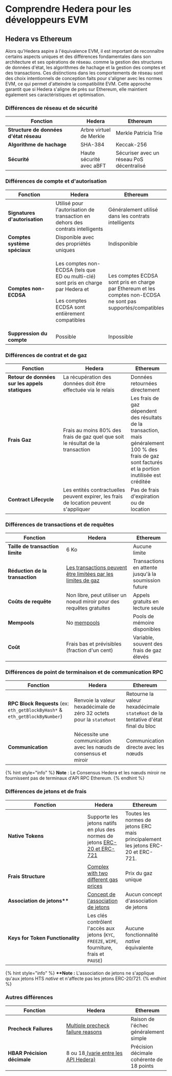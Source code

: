 # Comprendre Hedera pour les développeurs EVM

## Hedera vs Ethereum

Alors qu'Hedera aspire à l'équivalence EVM, il est important de reconnaître certains aspects uniques et des différences fondamentales dans son architecture et ses opérations de réseau. comme la gestion des structures de données d'état, les algorithmes de hachage et la gestion des comptes et des transactions. Ces distinctions dans les comportements de réseau sont des choix intentionnels de conception faits pour s'aligner avec les normes EVM, ce qui permet d'atteindre la compatibilité EVM. Cette approche garantit que si Hedera s'aligne de près sur Ethereum, elle maintient également ses caractéristiques et optimisation.

### Différences de réseau et de sécurité

<table><thead><tr><th width="211">Fonction</th><th>Hedera</th><th>Ethereum</th></tr></thead><tbody><tr><td><strong>Structure de données d'état réseau</strong></td><td>Arbre virtuel de Merkle</td><td>Merkle Patricia Trie</td></tr><tr><td><strong>Algorithme de hachage</strong></td><td>SHA-384</td><td>Keccak-256</td></tr><tr><td><strong>Sécurité</strong></td><td>Haute sécurité avec aBFT</td><td>Sécuriser avec un réseau PoS décentralisé</td></tr></tbody></table>

### Différences de compte et d'autorisation

<table><thead><tr><th width="202.33333333333331">Fonction</th><th width="296">Hedera</th><th>Ethereum</th></tr></thead><tbody><tr><td><strong>Signatures d'autorisation</strong></td><td>Utilisé pour l'autorisation de transaction en dehors des contrats intelligents</td><td>Généralement utilisé dans les contrats intelligents</td></tr><tr><td><strong>Comptes système spéciaux</strong></td><td>Disponible avec des propriétés uniques</td><td>Indisponible</td></tr><tr><td><strong>Comptes non-ECDSA</strong></td><td><p>Les comptes non-ECDSA (tels que ED ou multi-clé) sont pris en charge par Hedera et</p><p>Les comptes ECDSA sont entièrement compatibles</p></td><td>Les comptes ECDSA sont pris en charge par Ethereum et les comptes non-ECDSA ne sont pas supportés/compatibles</td></tr><tr><td><strong>Suppression du compte</strong></td><td>Possible</td><td>Inpossible</td></tr></tbody></table>

### Différences de contrat et de gaz

<table><thead><tr><th width="210.33333333333331">Fonction</th><th width="252">Hedera</th><th>Ethereum</th></tr></thead><tbody><tr><td><strong>Retour de données sur les appels statiques</strong></td><td>La récupération des données doit être effectuée via le relais</td><td>Données retournées directement</td></tr><tr><td><strong>Frais Gaz</strong></td><td>Frais au moins 80% des frais de gaz quel que soit le résultat de la transaction</td><td>Les frais de gaz dépendent des résultats de la transaction, mais généralement 100 % des frais de gaz sont facturés et la portion inutilisée est créditée</td></tr><tr><td><strong>Contract Lifecycle</strong></td><td>Les entités contractuelles peuvent expirer, les frais de location peuvent s'appliquer</td><td>Pas de frais d'expiration ou de location</td></tr></tbody></table>

### Différences de transactions et de requêtes

<table><thead><tr><th width="212.33333333333331">Fonction</th><th width="252">Hedera</th><th>Ethereum</th></tr></thead><tbody><tr><td><strong>Taille de transaction limite</strong></td><td>6 Ko</td><td>Aucune limite</td></tr><tr><td><strong>Réduction de la transaction</strong></td><td><a href="deploying-smart-contracts/#gas-limit">Les transactions peuvent être limitées par les limites de gaz</a></td><td>Transactions en attente jusqu'à la soumission future</td></tr><tr><td><strong>Coûts de requête</strong></td><td>Non libre, peut utiliser un noeud miroir pour des requêtes gratuites</td><td>Appels gratuits en lecture seule</td></tr><tr><td><strong>Mempools</strong></td><td>No <a href="../../support-and-community/glossary.md#mempool">mempools</a></td><td>Pools de mémoire disponibles</td></tr><tr><td><strong>Coût</strong></td><td>Frais bas et prévisibles (fraction d'un cent)</td><td>Variable, souvent des frais de gaz élevés</td></tr></tbody></table>

### Différences de point de terminaison et de communication RPC

<table><thead><tr><th width="259">Fonction</th><th width="244">Hedera</th><th>Ethereum</th></tr></thead><tbody><tr><td><strong>RPC Block Requests</strong> (ex: <code>eth_getBlockByHash*</code> & <code>eth_getBlockByNumber</code>)</td><td>Renvoie la valeur hexadécimale de zéro 32 octets pour la <code>stateRoot</code></td><td>Retourne la valeur hexadécimale <code>stateRoot</code> de la tentative d'état final du bloc</td></tr><tr><td><strong>Communication</strong></td><td>Nécessite une communication avec les nœuds de consensus et miroir</td><td>Communication directe avec les nœuds</td></tr></tbody></table>

{% hint style="info" %}
**Note** : Le Consensus Hedera et les nœuds miroir ne fournissent pas de terminaux d'API RPC Ethereum.
{% endhint %}

### Différences de jetons et de frais

<table><thead><tr><th width="232.33333333333331">Fonction</th><th>Hedera</th><th>Ethereum</th></tr></thead><tbody><tr><td> <strong>Native Tokens</strong></td><td>Supporte les jetons natifs en plus des normes de jetons <a href="tokens-managed-by-smart-contracts/">ERC-20 et ERC-721</a></td><td>Toutes les normes de jetons ERC mais principalement les jetons ERC-20 et ERC-721.</td></tr><tr><td><strong>Frais Structure</strong></td><td><a href="deploying-smart-contracts/#gas-schedule-and-fees">Complex with two different gas prices</a></td><td>Prix du gaz unique</td></tr><tr><td><strong>Association de jetons**</strong></td><td><a href="../../sdks-and-apis/sdks/token-service/associate-tokens-to-an-account.md">Concept de l'association de jetons </a></td><td>Aucun concept d'association de jetons</td></tr><tr><td><strong>Keys for Token Functionality</strong></td><td>Les clés contrôlent l'accès aux jetons (<code>KYC</code>, <code>FREEZE</code>, <code>WIPE</code>, fourniture, frais et <code>PAUSE</code>)</td><td>Aucune fonctionnalité <em>native</em> équivalente</td></tr></tbody></table>

{% hint style="info" %}
**\*\*Note :** L'association de jetons ne s'applique qu'aux jetons HTS _native_ et n'affecte pas les jetons ERC-20/721.
{% endhint %}

### Autres différences

<table><thead><tr><th width="238">Fonction</th><th width="274.3333333333333">Hedera</th><th>Ethereum</th></tr></thead><tbody><tr><td><strong>Precheck Failures</strong></td><td><a href="../../sdks-and-apis/hedera-api/miscellaneous/responsecode.md">Multiple precheck failure reasons</a></td><td>Raison de l'échec généralement simple</td></tr><tr><td><strong>HBAR Précision décimale</strong></td><td>8 ou 18<a href="../../sdks-and-apis/sdks/hbars.md#hbar-decimal-places"> (varie entre les API Hedera)</a></td><td>Précision décimale cohérente de 18 points</td></tr></tbody></table>
